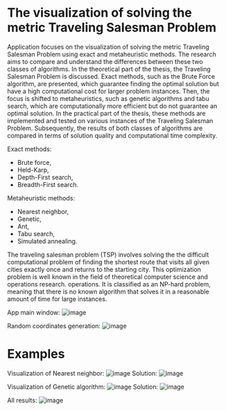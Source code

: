 # The visualization of solving the metric Traveling Salesman Problem

Application focuses on the visualization of solving the metric Traveling Salesman
Problem using exact and metaheuristic methods. The research aims to compare and understand
the differences between these two classes of algorithms. In the theoretical part of the thesis, the
Traveling Salesman Problem is discussed. Exact methods, such as the Brute Force algorithm,
are presented, which guarantee finding the optimal solution but have a high computational
cost for larger problem instances. Then, the focus is shifted to metaheuristics, such as genetic
algorithms and tabu search, which are computationally more efficient but do not guarantee
an optimal solution. In the practical part of the thesis, these methods are implemented and
tested on various instances of the Traveling Salesman Problem. Subsequently, the results of
both classes of algorithms are compared in terms of solution quality and computational time
complexity.

Exact methods:
- Brute force,
- Held-Karp,
- Depth-First search,
- Breadth-First search.

Metaheuristic methods:
- Nearest neighbor,
- Genetic,
- Ant,
- Tabu search,
- Simulated annealing.

The traveling salesman problem (TSP) involves solving the
the difficult computational problem of finding the shortest route that
visits all given cities exactly once and returns to the starting city. This
optimization problem is well known in the field of theoretical computer science and operations research.
operations. It is classified as an NP-hard problem, meaning that there is no known
algorithm that solves it in a reasonable amount of time for large instances.

App main window:
![image](https://github.com/czarnowskiadam/The_visualization_of_solving_the_metric_Traveling_Salesman_Problem/assets/73715546/dd8c622e-d9c8-46c8-a7fd-f00cb3be2a05)

Random coordinates generation:
![image](https://github.com/czarnowskiadam/The_visualization_of_solving_the_metric_Traveling_Salesman_Problem/assets/73715546/36eb5855-a7c4-4841-875a-4efb64644506)

# Examples
Visualization of Nearest neighbor:
![image](https://github.com/czarnowskiadam/The_visualization_of_solving_the_metric_Traveling_Salesman_Problem/assets/73715546/54c1f369-b008-4988-b4f9-a3ffc8781d24)
Solution:
![image](https://github.com/czarnowskiadam/The_visualization_of_solving_the_metric_Traveling_Salesman_Problem/assets/73715546/82ab41fc-0ed3-4928-8ef8-b39524f2d6dc)

Visualization of Genetic algorithm:
![image](https://github.com/czarnowskiadam/The_visualization_of_solving_the_metric_Traveling_Salesman_Problem/assets/73715546/f60595cc-b4fa-484d-9c8d-8f431adcdac2)
Solution:
![image](https://github.com/czarnowskiadam/The_visualization_of_solving_the_metric_Traveling_Salesman_Problem/assets/73715546/12d3909b-a807-4029-bd19-54a70419296e)

All results:
![image](https://github.com/czarnowskiadam/The_visualization_of_solving_the_metric_Traveling_Salesman_Problem/assets/73715546/8bb873ad-6fbc-4460-aa45-1097cacfed2a)
